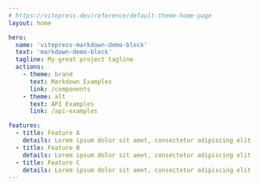 ```yaml
---
# https://vitepress.dev/reference/default-theme-home-page
layout: home

hero:
  name: 'vitepress-markdown-demo-block'
  text: 'markdown-demo-block'
  tagline: My great project tagline
  actions:
    - theme: brand
      text: Markdown Examples
      link: /components
    - theme: alt
      text: API Examples
      link: /api-examples

features:
  - title: Feature A
    details: Lorem ipsum dolor sit amet, consectetur adipiscing elit
  - title: Feature B
    details: Lorem ipsum dolor sit amet, consectetur adipiscing elit
  - title: Feature C
    details: Lorem ipsum dolor sit amet, consectetur adipiscing elit
---
```

